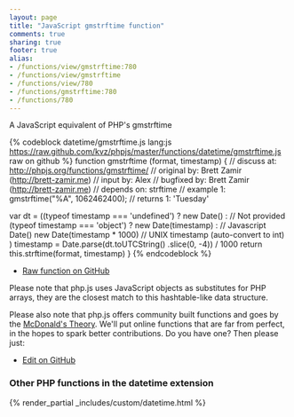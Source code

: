 ```yaml
---
layout: page
title: "JavaScript gmstrftime function"
comments: true
sharing: true
footer: true
alias:
- /functions/view/gmstrftime:780
- /functions/view/gmstrftime
- /functions/view/780
- /functions/gmstrftime:780
- /functions/780
---
```

<!-- Generated by Rakefile:build -->
A JavaScript equivalent of PHP's gmstrftime

{% codeblock datetime/gmstrftime.js lang:js https://raw.github.com/kvz/phpjs/master/functions/datetime/gmstrftime.js raw on github %}
function gmstrftime (format, timestamp) {
  //  discuss at: http://phpjs.org/functions/gmstrftime/
  // original by: Brett Zamir (http://brett-zamir.me)
  //    input by: Alex
  // bugfixed by: Brett Zamir (http://brett-zamir.me)
  //  depends on: strftime
  //   example 1: gmstrftime("%A", 1062462400);
  //   returns 1: 'Tuesday'

  var dt = ((typeof timestamp === 'undefined') ? new Date() : // Not provided
    (typeof timestamp === 'object') ? new Date(timestamp) : // Javascript Date()
    new Date(timestamp * 1000) // UNIX timestamp (auto-convert to int)
  )
  timestamp = Date.parse(dt.toUTCString()
    .slice(0, -4)) / 1000
  return this.strftime(format, timestamp)
}
{% endcodeblock %}

 - [Raw function on GitHub](https://github.com/kvz/phpjs/blob/master/functions/datetime/gmstrftime.js)

Please note that php.js uses JavaScript objects as substitutes for PHP arrays, they are 
the closest match to this hashtable-like data structure. 

Please also note that php.js offers community built functions and goes by the 
[McDonald's Theory](https://medium.com/what-i-learned-building/9216e1c9da7d). We'll put online 
functions that are far from perfect, in the hopes to spark better contributions. 
Do you have one? Then please just: 

 - [Edit on GitHub](https://github.com/kvz/phpjs/edit/master/functions/datetime/gmstrftime.js)


### Other PHP functions in the datetime extension
{% render_partial _includes/custom/datetime.html %}
